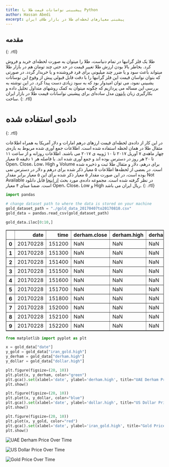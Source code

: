 ```yaml
---
title: پیشبینی نواسانات قیمت طلا با Python
author: Hassan Abedi
excerpt: پیشبنی معیارهای لحظه‌ای طلا در بازار طلای ایران
---
```


## مقدمه
{: .rtl}

طلا یک فلز گرانبها در تمام دنیاست، طلا را میتوان به صورت لحظه‌ای خرید و فروش کرد. بخاطر بالا بودن ارزش طلا تغییر قیمت در حد حتی چند تومان هم در بازار طلا میتواند باعث سود و یا ضرر چند میلیونی برای فرد فروشنده و یا خریدار گردد. در صورتی که بتوان نواسان قیمت این فلز گرانبها را با دقت قابل قبولی پیش از وقوع این نوسانات یشبینی نمود، می توان امیدوار بود که به سود زیادی دست پیدا کرد. در این نوشته به بررسی این مساله می پردازیم که چگونه میتوان به کمک روشهای متداول تحلیل داده و بکارگیری زبان [پایتون](https://www.python.org) مدل ساده‌ای برای پیشبنی نواسانات قیمت طلا در بازار ایران ساخت.
{: .rtl}

# داده‌ی استفاده شده
{: .rtl}

در این کار از داده‌ی لحظه‌ای قیمت ارزهای درهم امارات و دلار آمریکا به همراه اطلاعات مثقال طلا در همان لحظه استفاده شده است.
اطلاعات جمع آوری شده مربوط به بازه‌ی چهار ماهه‌ی ۷ آوریل ۲۰۱۷ تا ۱۰ ژوییه ی ۲۰۱۷ می باشند. اطلاعات روزانه و از ساعت ۱۱ تا ۲۰ هر روز در دسترس بوده اند و جمع آوری شده اند. با فاصله هر ۱ دقیقه ۵ معیار Open، Close، Low، High و Volume برای درهم، دلار و مثقال طلا ثبت و ذخیره شده است. در بعضی از لحظه‌ها اطلاعات ۵ معیار ذکر شده برای درهم و دلار در دسترس نمی بوده است، در این صورت مقدار ۵ معیار ذکر شده برای این ۵ معیار برابر مقدار Not Available در نظر گرفته شده است. مجموعه داده‌ی مورد بحث [از اینجا](http://habedi.me/datasets/gold/gold_data_20170407to20170810.csv) قابل دانلود است. ضمنا مبنای ۴ معیار Open، Close، Low و High ریال ایران می باشد.
{: .rtl}



```python
import pandas
```


```python
# change dataset path to where the data is stored on your machine
gold_dataset_path = "./gold_data_20170407to20170810.csv"
gold_data = pandas.read_csv(gold_dataset_path)
```


```python
gold_data.iloc[0:10,]
```




<div class="table-wrapper">
    
<table border="1" class="dataframe">
  <thead>
    <tr style="text-align: right;">
      <th></th>
      <th>date</th>
      <th>time</th>
      <th>derham.close</th>
      <th>derham.high</th>
      <th>derham.low</th>
      <th>derham.open</th>
      <th>derham.volume</th>
      <th>dollar.close</th>
      <th>dollar.high</th>
      <th>dollar.low</th>
      <th>dollar.open</th>
      <th>dollar.volume</th>
      <th>iran_gold.close</th>
      <th>iran_gold.high</th>
      <th>iran_gold.low</th>
      <th>iran_gold.open</th>
      <th>iran_gold.volume</th>
    </tr>
  </thead>
  <tbody>
    <tr>
      <th>0</th>
      <td>20170228</td>
      <td>151200</td>
      <td>NaN</td>
      <td>NaN</td>
      <td>NaN</td>
      <td>NaN</td>
      <td>NaN</td>
      <td>NaN</td>
      <td>NaN</td>
      <td>NaN</td>
      <td>NaN</td>
      <td>NaN</td>
      <td>5035000</td>
      <td>5035000</td>
      <td>5035000</td>
      <td>5035000</td>
      <td>1</td>
    </tr>
    <tr>
      <th>1</th>
      <td>20170228</td>
      <td>151300</td>
      <td>NaN</td>
      <td>NaN</td>
      <td>NaN</td>
      <td>NaN</td>
      <td>NaN</td>
      <td>NaN</td>
      <td>NaN</td>
      <td>NaN</td>
      <td>NaN</td>
      <td>NaN</td>
      <td>5035000</td>
      <td>5035000</td>
      <td>5035000</td>
      <td>5035000</td>
      <td>1</td>
    </tr>
    <tr>
      <th>2</th>
      <td>20170228</td>
      <td>151400</td>
      <td>NaN</td>
      <td>NaN</td>
      <td>NaN</td>
      <td>NaN</td>
      <td>NaN</td>
      <td>NaN</td>
      <td>NaN</td>
      <td>NaN</td>
      <td>NaN</td>
      <td>NaN</td>
      <td>5035000</td>
      <td>5035000</td>
      <td>5035000</td>
      <td>5035000</td>
      <td>1</td>
    </tr>
    <tr>
      <th>3</th>
      <td>20170228</td>
      <td>151500</td>
      <td>NaN</td>
      <td>NaN</td>
      <td>NaN</td>
      <td>NaN</td>
      <td>NaN</td>
      <td>NaN</td>
      <td>NaN</td>
      <td>NaN</td>
      <td>NaN</td>
      <td>NaN</td>
      <td>5035000</td>
      <td>5035000</td>
      <td>5035000</td>
      <td>5035000</td>
      <td>1</td>
    </tr>
    <tr>
      <th>4</th>
      <td>20170228</td>
      <td>151600</td>
      <td>NaN</td>
      <td>NaN</td>
      <td>NaN</td>
      <td>NaN</td>
      <td>NaN</td>
      <td>NaN</td>
      <td>NaN</td>
      <td>NaN</td>
      <td>NaN</td>
      <td>NaN</td>
      <td>5035000</td>
      <td>5035000</td>
      <td>5035000</td>
      <td>5035000</td>
      <td>1</td>
    </tr>
    <tr>
      <th>5</th>
      <td>20170228</td>
      <td>151700</td>
      <td>NaN</td>
      <td>NaN</td>
      <td>NaN</td>
      <td>NaN</td>
      <td>NaN</td>
      <td>NaN</td>
      <td>NaN</td>
      <td>NaN</td>
      <td>NaN</td>
      <td>NaN</td>
      <td>5035000</td>
      <td>5035000</td>
      <td>5035000</td>
      <td>5035000</td>
      <td>1</td>
    </tr>
    <tr>
      <th>6</th>
      <td>20170228</td>
      <td>151800</td>
      <td>NaN</td>
      <td>NaN</td>
      <td>NaN</td>
      <td>NaN</td>
      <td>NaN</td>
      <td>NaN</td>
      <td>NaN</td>
      <td>NaN</td>
      <td>NaN</td>
      <td>NaN</td>
      <td>5035000</td>
      <td>5035000</td>
      <td>5035000</td>
      <td>5035000</td>
      <td>1</td>
    </tr>
    <tr>
      <th>7</th>
      <td>20170228</td>
      <td>152000</td>
      <td>NaN</td>
      <td>NaN</td>
      <td>NaN</td>
      <td>NaN</td>
      <td>NaN</td>
      <td>NaN</td>
      <td>NaN</td>
      <td>NaN</td>
      <td>NaN</td>
      <td>NaN</td>
      <td>5035000</td>
      <td>5035000</td>
      <td>5035000</td>
      <td>5035000</td>
      <td>1</td>
    </tr>
    <tr>
      <th>8</th>
      <td>20170228</td>
      <td>152100</td>
      <td>NaN</td>
      <td>NaN</td>
      <td>NaN</td>
      <td>NaN</td>
      <td>NaN</td>
      <td>NaN</td>
      <td>NaN</td>
      <td>NaN</td>
      <td>NaN</td>
      <td>NaN</td>
      <td>5035000</td>
      <td>5035000</td>
      <td>5035000</td>
      <td>5035000</td>
      <td>1</td>
    </tr>
    <tr>
      <th>9</th>
      <td>20170228</td>
      <td>152200</td>
      <td>NaN</td>
      <td>NaN</td>
      <td>NaN</td>
      <td>NaN</td>
      <td>NaN</td>
      <td>NaN</td>
      <td>NaN</td>
      <td>NaN</td>
      <td>NaN</td>
      <td>NaN</td>
      <td>5035000</td>
      <td>5035000</td>
      <td>5035000</td>
      <td>5035000</td>
      <td>1</td>
    </tr>
  </tbody>
</table>
</div>



```python
from matplotlib import pyplot as plt
```


```python
x = gold_data["date"]
y_gold = gold_data["iran_gold.high"]
y_derham = gold_data["derham.high"]
y_dollar = gold_data["dollar.high"]

plt.figure(figsize=(20, 10))
plt.plot(x, y_derham, color="green")
plt.gca().set(xlabel='date', ylabel='derham.high', title="UAE Derham Price Over Time")
plt.show()

plt.figure(figsize=(20, 10))
plt.plot(x, y_dollar, color="blue")
plt.gca().set(xlabel='date', ylabel='dollar.high', title="US Dollar Price Over Time")
plt.show()

plt.figure(figsize=(20, 10))
plt.plot(x, y_gold, color="red")
plt.gca().set(xlabel='date', ylabel='iran_gold.high', title="Gold Price Over Time")
plt.show()
```


![UAE Derham Price Over Time](http://habedi.me/datasets/gold/figures/DerhamOverTime.png)



![US Dollar Price Over Time](http://habedi.me/datasets/gold/figures/DollarOverTime.png)



![Gold Price Over Time](http://habedi.me/datasets/gold/figures/IRGoldOverTime.png)


